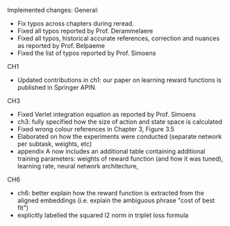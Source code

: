 Implemented changes:
General:
- Fix typos across chapters during reread.
- Fixed all typos reported by Prof. Derammelaere
- Fixed all typos, historical accurate references, correction and nuances as reported by Prof. Belpaeme
- Fixed the list of typos reported by Prof. Simoens

CH1
- Updated contributions in ch1: our paper on learning reward functions is published in Springer APIN.

CH3
- Fixed Verlet integration equation as reported by Prof. Simoens
- ch3: fully specified how the size of action and state space is calculated
- Fixed wrong colour references in Chapter 3, Figure 3.5
- Elaborated on how the experiments were conducted (separate network per subtask, weights, etc)
- appendix A now includes an additional table containing additional training parameters: weights of reward function (and how it was tuned), learning rate, neural network architecture, 

CH6
- ch6: better explain how the reward function is extracted from the aligned embeddings (i.e. explain the ambiguous phrase "cost of best fit")
- explicitly labelled the squared l2 norm in triplet loss formula 



